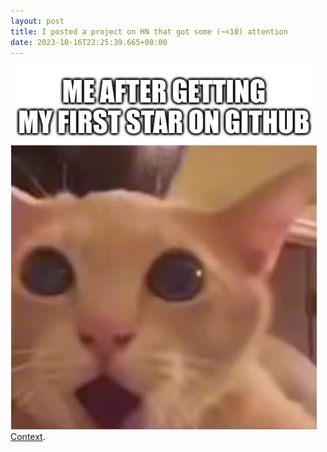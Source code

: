 ```yaml
---
layout: post
title: I posted a project on HN that got some (~<10) attention
date: 2023-10-16T22:25:39.665+08:00
---
```

![meme](/img/uploads/meme.png)
[Context](https://news.ycombinator.com/item?id=37897859).
